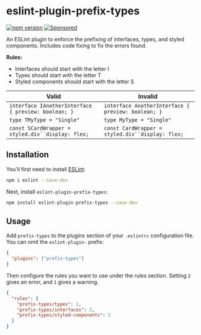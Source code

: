 # eslint-plugin-prefix-types

[![npm version](https://img.shields.io/npm/v/eslint-plugin-prefix-types)](https://www.npmjs.com/package/eslint-plugin-prefix-types) [![Sponsored](https://img.shields.io/badge/chilicorn-sponsored-brightgreen.svg?logo=data%3Aimage%2Fpng%3Bbase64%2CiVBORw0KGgoAAAANSUhEUgAAAA4AAAAPCAMAAADjyg5GAAABqlBMVEUAAAAzmTM3pEn%2FSTGhVSY4ZD43STdOXk5lSGAyhz41iz8xkz2HUCWFFhTFFRUzZDvbIB00Zzoyfj9zlHY0ZzmMfY0ydT0zjj92l3qjeR3dNSkoZp4ykEAzjT8ylUBlgj0yiT0ymECkwKjWqAyjuqcghpUykD%2BUQCKoQyAHb%2BgylkAyl0EynkEzmkA0mUA3mj86oUg7oUo8n0k%2FS%2Bw%2Fo0xBnE5BpU9Br0ZKo1ZLmFZOjEhesGljuzllqW50tH14aS14qm17mX9%2Bx4GAgUCEx02JySqOvpSXvI%2BYvp2orqmpzeGrQh%2Bsr6yssa2ttK6v0bKxMBy01bm4zLu5yry7yb29x77BzMPCxsLEzMXFxsXGx8fI3PLJ08vKysrKy8rL2s3MzczOH8LR0dHW19bX19fZ2dna2trc3Nzd3d3d3t3f39%2FgtZTg4ODi4uLj4%2BPlGxLl5eXm5ubnRzPn5%2Bfo6Ojp6enqfmzq6urr6%2Bvt7e3t7u3uDwvugwbu7u7v6Obv8fDz8%2FP09PT2igP29vb4%2BPj6y376%2Bu%2F7%2Bfv9%2Ff39%2Fv3%2BkAH%2FAwf%2FtwD%2F9wCyh1KfAAAAKXRSTlMABQ4VGykqLjVCTVNgdXuHj5Kaq62vt77ExNPX2%2Bju8vX6%2Bvr7%2FP7%2B%2FiiUMfUAAADTSURBVAjXBcFRTsIwHAfgX%2FtvOyjdYDUsRkFjTIwkPvjiOTyX9%2FAIJt7BF570BopEdHOOstHS%2BX0s439RGwnfuB5gSFOZAgDqjQOBivtGkCc7j%2B2e8XNzefWSu%2BsZUD1QfoTq0y6mZsUSvIkRoGYnHu6Yc63pDCjiSNE2kYLdCUAWVmK4zsxzO%2BQQFxNs5b479NHXopkbWX9U3PAwWAVSY%2FpZf1udQ7rfUpQ1CzurDPpwo16Ff2cMWjuFHX9qCV0Y0Ok4Jvh63IABUNnktl%2B6sgP%2BARIxSrT%2FMhLlAAAAAElFTkSuQmCC)](http://spiceprogram.org/)

An ESLint plugin to enforce the prefixing of interfaces, types, and styled components. Includes code fixing to fix the errors found.

**Rules:**
- Interfaces should start with the letter I
- Types should start with the letter T
- Styled components should start with the letter S


| Valid                                               | Invalid                                            |
| --------------------------------------------------- | -------------------------------------------------- |
| `interface IAnotherInterface { preview: boolean; }` | `interface AnotherInterface { preview: boolean; }` |
| `type TMyType = "Single"`                           | `type MyType = "Single"`                           |
| ` const SCardWrapper = styled.div``display: flex; ` | ` const CardWrapper = styled.div``display: flex; ` |

## Installation

You'll first need to install [ESLint](https://eslint.org/):

```sh
npm i eslint --save-dev
```

Next, install `eslint-plugin-prefix-types`:

```sh
npm install eslint-plugin-prefix-types --save-dev
```

## Usage

Add `prefix-types` to the plugins section of your `.eslintrc` configuration file. You can omit the `eslint-plugin-` prefix:

```json
{
  "plugins": ["prefix-types"]
}
```

Then configure the rules you want to use under the rules section. Setting `2` gives an error, and `1` gives a warning.

```json
{
  "rules": {
    "prefix-types/types": 2,
    "prefix-types/interfaces": 2,
    "prefix-types/styled-components": 2
  }
}
```
